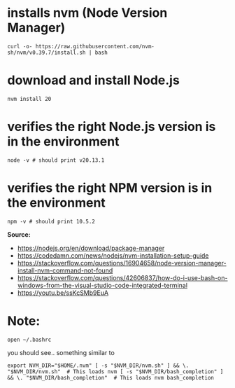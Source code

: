 # installs nvm (Node Version Manager)
`curl -o- https://raw.githubusercontent.com/nvm-sh/nvm/v0.39.7/install.sh | bash`

# download and install Node.js
`nvm install 20`

# verifies the right Node.js version is in the environment
`node -v # should print v20.13.1`

# verifies the right NPM version is in the environment
`npm -v # should print 10.5.2`

**Source:**
- https://nodejs.org/en/download/package-manager
- https://codedamn.com/news/nodejs/nvm-installation-setup-guide
- https://stackoverflow.com/questions/16904658/node-version-manager-install-nvm-command-not-found
- https://stackoverflow.com/questions/42606837/how-do-i-use-bash-on-windows-from-the-visual-studio-code-integrated-terminal
- https://youtu.be/ssKcSMb9EuA

# Note:
`open ~/.bashrc`

you should see..
something similar to

`export NVM_DIR="$HOME/.nvm"
[ -s "$NVM_DIR/nvm.sh" ] && \. "$NVM_DIR/nvm.sh"  # This loads nvm
[ -s "$NVM_DIR/bash_completion" ] && \. "$NVM_DIR/bash_completion"  # This loads nvm bash_completion`
